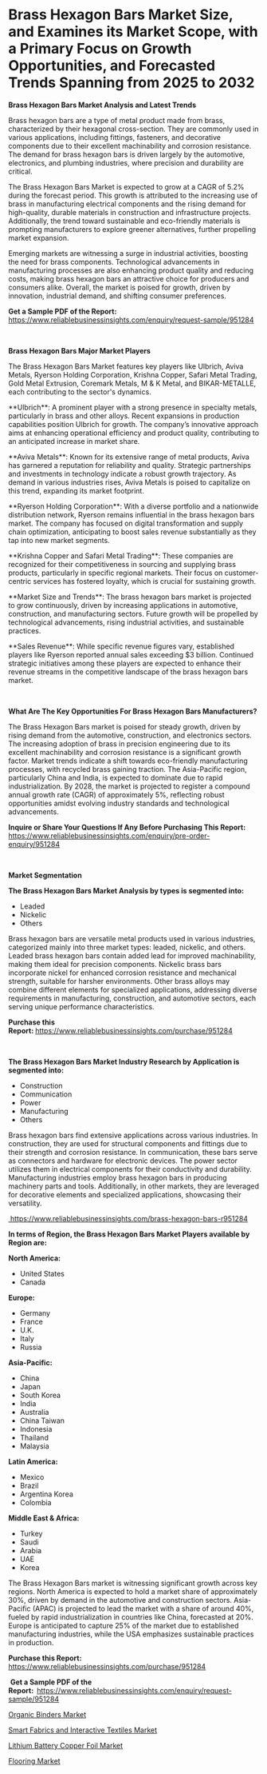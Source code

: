 <p><h1>Brass Hexagon Bars Market Size, and Examines its Market Scope, with a Primary Focus on Growth Opportunities, and Forecasted Trends Spanning from 2025 to 2032</h1></p><p><strong>Brass Hexagon Bars Market Analysis and Latest Trends</strong></p>
<p><p>Brass hexagon bars are a type of metal product made from brass, characterized by their hexagonal cross-section. They are commonly used in various applications, including fittings, fasteners, and decorative components due to their excellent machinability and corrosion resistance. The demand for brass hexagon bars is driven largely by the automotive, electronics, and plumbing industries, where precision and durability are critical.</p><p>The Brass Hexagon Bars Market is expected to grow at a CAGR of 5.2% during the forecast period. This growth is attributed to the increasing use of brass in manufacturing electrical components and the rising demand for high-quality, durable materials in construction and infrastructure projects. Additionally, the trend toward sustainable and eco-friendly materials is prompting manufacturers to explore greener alternatives, further propelling market expansion.</p><p>Emerging markets are witnessing a surge in industrial activities, boosting the need for brass components. Technological advancements in manufacturing processes are also enhancing product quality and reducing costs, making brass hexagon bars an attractive choice for producers and consumers alike. Overall, the market is poised for growth, driven by innovation, industrial demand, and shifting consumer preferences.</p></p>
<p><strong>Get a Sample PDF of the Report:&nbsp;</strong> <a href="https://www.reliablebusinessinsights.com/enquiry/request-sample/951284?utm_campaign=96&utm_medium=2&utm_source=Github&utm_content=ia&utm_term=30012025&utm_id=brass-hexagon-bars">https://www.reliablebusinessinsights.com/enquiry/request-sample/951284</a></p>
<p>&nbsp;</p>
<p><strong>Brass Hexagon Bars Major Market Players</strong></p>
<p><p>The Brass Hexagon Bars Market features key players like Ulbrich, Aviva Metals, Ryerson Holding Corporation, Krishna Copper, Safari Metal Trading, Gold Metal Extrusion, Coremark Metals, M & K Metal, and BIKAR-METALLE, each contributing to the sector's dynamics.</p><p>**Ulbrich**: A prominent player with a strong presence in specialty metals, particularly in brass and other alloys. Recent expansions in production capabilities position Ulbrich for growth. The company’s innovative approach aims at enhancing operational efficiency and product quality, contributing to an anticipated increase in market share.</p><p>**Aviva Metals**: Known for its extensive range of metal products, Aviva has garnered a reputation for reliability and quality. Strategic partnerships and investments in technology indicate a robust growth trajectory. As demand in various industries rises, Aviva Metals is poised to capitalize on this trend, expanding its market footprint.</p><p>**Ryerson Holding Corporation**: With a diverse portfolio and a nationwide distribution network, Ryerson remains influential in the brass hexagon bars market. The company has focused on digital transformation and supply chain optimization, anticipating to boost sales revenue substantially as they tap into new market segments.</p><p>**Krishna Copper and Safari Metal Trading**: These companies are recognized for their competitiveness in sourcing and supplying brass products, particularly in specific regional markets. Their focus on customer-centric services has fostered loyalty, which is crucial for sustaining growth.</p><p>**Market Size and Trends**: The brass hexagon bars market is projected to grow continuously, driven by increasing applications in automotive, construction, and manufacturing sectors. Future growth will be propelled by technological advancements, rising industrial activities, and sustainable practices.</p><p>**Sales Revenue**: While specific revenue figures vary, established players like Ryerson reported annual sales exceeding $3 billion. Continued strategic initiatives among these players are expected to enhance their revenue streams in the competitive landscape of the brass hexagon bars market.</p></p>
<p>&nbsp;</p>
<p><strong>What Are The Key Opportunities For Brass Hexagon Bars Manufacturers?</strong></p>
<p><p>The Brass Hexagon Bars market is poised for steady growth, driven by rising demand from the automotive, construction, and electronics sectors. The increasing adoption of brass in precision engineering due to its excellent machinability and corrosion resistance is a significant growth factor. Market trends indicate a shift towards eco-friendly manufacturing processes, with recycled brass gaining traction. The Asia-Pacific region, particularly China and India, is expected to dominate due to rapid industrialization. By 2028, the market is projected to register a compound annual growth rate (CAGR) of approximately 5%, reflecting robust opportunities amidst evolving industry standards and technological advancements.</p></p>
<p><strong>Inquire or Share Your Questions If Any Before Purchasing This Report:</strong> <a href="https://www.reliablebusinessinsights.com/enquiry/pre-order-enquiry/951284?utm_campaign=96&utm_medium=2&utm_source=Github&utm_content=ia&utm_term=30012025&utm_id=brass-hexagon-bars">https://www.reliablebusinessinsights.com/enquiry/pre-order-enquiry/951284</a></p>
<p>&nbsp;</p>
<p><strong>Market Segmentation</strong></p>
<p><strong>The Brass Hexagon Bars Market Analysis by types is segmented into:</strong></p>
<p><ul><li>Leaded</li><li>Nickelic</li><li>Others</li></ul></p>
<p><p>Brass hexagon bars are versatile metal products used in various industries, categorized mainly into three market types: leaded, nickelic, and others. Leaded brass hexagon bars contain added lead for improved machinability, making them ideal for precision components. Nickelic brass bars incorporate nickel for enhanced corrosion resistance and mechanical strength, suitable for harsher environments. Other brass alloys may combine different elements for specialized applications, addressing diverse requirements in manufacturing, construction, and automotive sectors, each serving unique performance characteristics.</p></p>
<p><strong>Purchase this Report:&nbsp;</strong><a href="https://www.reliablebusinessinsights.com/purchase/951284?utm_campaign=96&utm_medium=2&utm_source=Github&utm_content=ia&utm_term=30012025&utm_id=brass-hexagon-bars">https://www.reliablebusinessinsights.com/purchase/951284</a></p>
<p>&nbsp;</p>
<p><strong>The Brass Hexagon Bars Market Industry Research by Application is segmented into:</strong></p>
<p><ul><li>Construction</li><li>Communication</li><li>Power</li><li>Manufacturing</li><li>Others</li></ul></p>
<p><p>Brass hexagon bars find extensive applications across various industries. In construction, they are used for structural components and fittings due to their strength and corrosion resistance. In communication, these bars serve as connectors and hardware for electronic devices. The power sector utilizes them in electrical components for their conductivity and durability. Manufacturing industries employ brass hexagon bars in producing machinery parts and tools. Additionally, in other markets, they are leveraged for decorative elements and specialized applications, showcasing their versatility.</p></p>
<p><a href="https://www.reliablebusinessinsights.com/brass-hexagon-bars-r951284?utm_campaign=96&utm_medium=2&utm_source=Github&utm_content=ia&utm_term=30012025&utm_id=brass-hexagon-bars">&nbsp;https://www.reliablebusinessinsights.com/brass-hexagon-bars-r951284</a></p>
<p><strong>In terms of Region, the Brass Hexagon Bars Market Players available by Region are:</strong></p>
<p>
    <p> <strong> North America: </strong>
        <ul>
            <li>United States</li>
            <li>Canada</li>
        </ul>
        </p> 
    <p> <strong> Europe: </strong>
        <ul>
            <li>Germany</li>
            <li>France</li>
            <li>U.K.</li>
            <li>Italy</li>
            <li>Russia</li>
        </ul>
        </p> 
    <p> <strong> Asia-Pacific: </strong>
        <ul>
            <li>China</li>
            <li>Japan</li>
            <li>South Korea</li>
            <li>India</li>
            <li>Australia</li>
            <li>China Taiwan</li>
            <li>Indonesia</li>
            <li>Thailand</li>
            <li>Malaysia</li>
        </ul>
        </p> 
    <p> <strong> Latin America: </strong>
        <ul>
            <li>Mexico</li>
            <li>Brazil</li>
            <li>Argentina Korea</li>
            <li>Colombia</li>
        </ul>
        </p> 
    <p> <strong> Middle East & Africa: </strong>
        <ul>
            <li>Turkey</li>
            <li>Saudi</li>
            <li>Arabia</li>
            <li>UAE</li>
            <li>Korea</li>
        </ul>
    </p>
    </p>
<p><p>The Brass Hexagon Bars market is witnessing significant growth across key regions. North America is expected to hold a market share of approximately 30%, driven by demand in the automotive and construction sectors. Asia-Pacific (APAC) is projected to lead the market with a share of around 40%, fueled by rapid industrialization in countries like China, forecasted at 20%. Europe is anticipated to capture 25% of the market due to established manufacturing industries, while the USA emphasizes sustainable practices in production.</p></p>
<p><strong>Purchase this Report: </strong><a href="https://www.reliablebusinessinsights.com/purchase/951284?utm_campaign=96&utm_medium=2&utm_source=Github&utm_content=ia&utm_term=30012025&utm_id=brass-hexagon-bars">https://www.reliablebusinessinsights.com/purchase/951284</a></p>
<p>&nbsp;<strong>Get a Sample PDF of the Report:&nbsp;&nbsp;</strong><a href="https://www.reliablebusinessinsights.com/enquiry/request-sample/951284?utm_campaign=96&utm_medium=2&utm_source=Github&utm_content=ia&utm_term=30012025&utm_id=brass-hexagon-bars">https://www.reliablebusinessinsights.com/enquiry/request-sample/951284</a></p>
<p><strong></strong></p>
<p><p><a href="https://github.com/tshumaalzlam0/Market-Research-Report-List-1/blob/main/organic-binders-market.md?utm_campaign=96&utm_medium=2&utm_source=Github&utm_content=ia&utm_term=30012025&utm_id=brass-hexagon-bars">Organic Binders Market</a></p><p><a href="https://github.com/verikaahova/Market-Research-Report-List-1/blob/main/smart-fabrics-and-interactive-textiles-market.md?utm_campaign=96&utm_medium=2&utm_source=Github&utm_content=ia&utm_term=30012025&utm_id=brass-hexagon-bars">Smart Fabrics and Interactive Textiles Market</a></p><p><a href="https://github.com/ezahdyre/Market-Research-Report-List-1/blob/main/lithium-battery-copper-foil-market.md?utm_campaign=96&utm_medium=2&utm_source=Github&utm_content=ia&utm_term=30012025&utm_id=brass-hexagon-bars">Lithium Battery Copper Foil Market</a></p><p><a href="https://github.com/dingharhouma/Market-Research-Report-List-1/blob/main/flooring-market.md?utm_campaign=96&utm_medium=2&utm_source=Github&utm_content=ia&utm_term=30012025&utm_id=brass-hexagon-bars">Flooring Market</a></p></p>